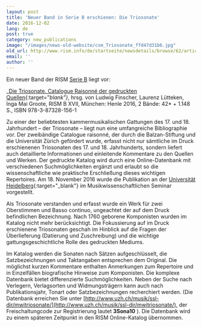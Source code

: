 ```yaml
---
layout: post
title: 'Neuer Band in Serie B erschienen: Die Triosonate'
date: 2016-12-02
lang: de
post: true
category: new_publications
image: "/images/news-old-website/csm_Triosonate_ffd47d31b6.jpg"
old_url: http://www.rism.info/de/startseite/newsdetails/browse/62/article/64/new-volume-in-series-b-published-trio-sonatas.html
email: ''
author: ''
---
```


Ein neuer Band der RISM [Serie B](/publications.html#c2619) liegt vor:

_[Die Triosonate. Catalogue Raisonné der gedruckten Quellen](http://www.henle.de/en/detail/index.html?Title=Die+Triosonate.+Catalogue+Raisonn%C3%A9+der+gedruckten+Quellen_2531){:target="_blank"}_, hrsg. von Ludwig Finscher, Laurenz Lütteken, Inga Mai Groote, RISM B XVII, München: Henle 2016, 2 Bände: 42\* + 1.148 S., ISBN 978-3-87328-156-1

Zu einer der beliebtesten kammermusikalischen Gattungen des 17. und 18. Jahrhundert – der Triosonate – liegt nun eine umfangreiche Bibliographie vor. Der zweibändige Catalogue raisonné, der durch die Balzan-Stiftung und die Universität Zürich gefördert wurde, erfasst nicht nur sämtliche im Druck erschienenen Triosonaten des 17. und 18. Jahrhunderts, sondern liefert auch detaillierte Informationen und einleitende Kommentare zu den Quellen und Werken. Der gedruckte Katalog wird durch eine Online-Datenbank mit verschiedenen Suchmöglichkeiten ergänzt und erlaubt so die wissenschaftliche wie praktische Erschließung dieses wichtigen Repertoires. Am 18. November 2016 wurde die Publikation an der [Universität Heidelberg](https://www.uni-heidelberg.de/presse/meldungen/2016/m20161114_die-triosonate-des-17-und-18-jahrhunderts.html){:target="_blank"} im Musikwissenschaftlichen Seminar vorgestellt.

Als Triosonate verstanden und erfasst wurde ein Werk für zwei Oberstimmen und Basso continuo, ungeachtet der auf dem Druck befindlichen Bezeichnung. Nach 1760 geborene Komponisten wurden im Katalog nicht mehr berücksichtigt. Die Fokussierung auf im Druck erschienene Triosonaten geschah im Hinblick auf die Fragen der Überlieferung (Datierung und Zuschreibung) und die wichtige gattungsgeschichtliche Rolle des gedruckten Mediums.

Im Katalog werden die Sonaten nach Sätzen aufgeschlüsselt, die Satzbezeichnungen und Taktangaben entsprechen dem Original. Die möglichst kurzen Kommentare enthalten Anmerkungen zum Repertoire und in Einzelfällen biografische Hinweise zum Komponisten. Die komplexe Datenbank bietet differenzierte Suchmöglichkeiten. Neben der Suche nach Verlegern, Verlagsorten und Widmungsträgern kann auch nach Publikationsjahr, Tonart oder Satzbezeichnungen recherchiert werden. (Die Datenbank erreichen Sie unter [http://www.uzh.ch/musik/ssl-dir/mwitriosonate/](http://www.uzh.ch/musik/ssl-dir/mwitriosonate/), der Freischaltungcode zur Registrierung lautet **3Sona10** ). Die Datenbank wird zu einem späteren Zeitpunkt in den RISM Online-Katalog übernommen.


